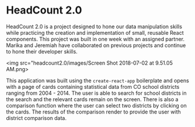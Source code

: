 # HeadCount 2.0

HeadCount 2.0 is a project designed to hone our data manipulation skills while practicing the creation and implementation of small, reusable React components. This project was built in one week with an assigned partner.  Marika and Jeremiah have collaborated on previous projects and continue to hone their developer skills.


<img src="headcount2.0/images/Screen Shot 2018-07-02 at 9.51.05 AM.png>

This application was built using the `create-react-app` boilerplate and opens with a page of cards containing statistical data from CO school districts ranging from 2004 - 2014.  The user is able to search for school districts in the search and the relevant cards remain on the screen.  There is also a comparison function where the user can select two districts by clicking on the cards.  The results of the comparison render to provide the user with district comparison data.
 
